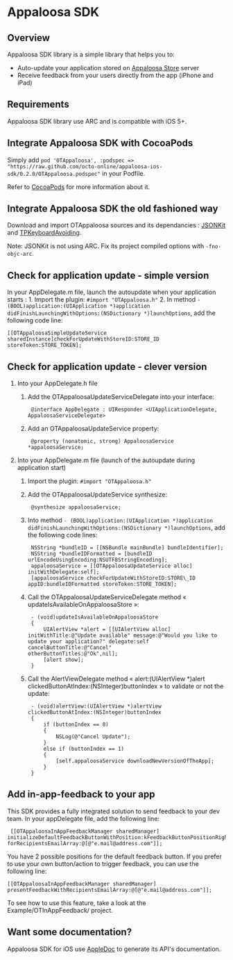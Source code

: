 Appaloosa SDK
=============

Overview
--------

Appaloosa SDK library is a simple library that helps you to:
 
* Auto-update your application stored on [Appaloosa Store](http://www.appaloosa-store.com/) server
* Receive feedback from your users directly from the app (iPhone and iPad)


Requirements
------------

Appaloosa SDK library use ARC and is compatible with iOS 5+.


Integrate Appaloosa SDK with CocoaPods
----------------------------------------

Simply add `pod 'OTAppaloosa', :podspec => "https://raw.github.com/octo-online/appaloosa-ios-sdk/0.2.0/OTAppaloosa.podspec"` in your Podfile.

Refer to [CocoaPods](https://github.com/CocoaPods/CocoaPods) for more information about it.

Integrate Appaloosa SDK the old fashioned way
-----------------------------------------------

Download and import OTAppaloosa sources and its dependancies : [JSONKit](https://github.com/johnezang/JSONKit) and [TPKeyboardAvoiding](https://github.com/michaeltyson/TPKeyboardAvoiding).

Note: JSONKit is not using ARC. Fix its project compiled options with `-fno-objc-arc`.


Check for application update - simple version
-----------------------------------------------

In your AppDelegate.m file, launch the autoupdate when your application starts : 
    1. Import the plugin: `#import "OTAppaloosa.h"`
    2. In method `- (BOOL)application:(UIApplication *)application didFinishLaunchingWithOptions:(NSDictionary *)launchOptions`, add the following code line:

	[[OTAppaloosaSimpleUpdateService sharedInstance]checkForUpdateWithStoreID:STORE_ID storeToken:STORE_TOKEN];

Check for application update - clever version
-----------------------------------------------


1. Into your AppDelegate.h file
    1. Add the OTAppaloosaUpdateServiceDelegate into your interface:

            @interface AppDelegate : UIResponder <UIApplicationDelegate, AppaloosaServiceDelegate>

    2. Add an OTAppaloosaUpdateService property:

            @property (nonatomic, strong) AppaloosaService *appaloosaService;

2. Into your AppDelegate.m file (launch of the autoupdate during application start)
    1. Import the plugin: `#import "OTAppaloosa.h"`
    2. Add the OTAppaloosaUpdateService synthesize:

            @synthesize appaloosaService;

	3. Into method `- (BOOL)application:(UIApplication *)application didFinishLaunchingWithOptions:(NSDictionary *)launchOptions`, add the following code lines:

        	NSString *bundleID = [[NSBundle mainBundle] bundleIdentifier];
        	NSString *bundleIDFormatted = [bundleID urlEncodeUsingEncoding:NSUTF8StringEncoding];
        	appaloosaService = [[OTAppaloosaUpdateService alloc] initWithDelegate:self];
        	[appaloosaService checkForUpdateWithStoreID:STORE\_ID appID:bundleIDFormatted storeToken:STORE_TOKEN];

    4. Call the OTAppaloosaUpdateServiceDelegate method « updateIsAvailableOnAppaloosaStore »:

            - (void)updateIsAvailableOnAppaloosaStore
            {
                UIAlertView *alert = [[UIAlertView alloc] initWithTitle:@"Update available" message:@"Would you like to update your application?" delegate:self cancelButtonTitle:@"Cancel"                             otherButtonTitles:@"Ok",nil];
                [alert show];
            }

    5. Call the AlertViewDelegate method « alert:(UIAlertView *)alert clickedButtonAtIndex:(NSInteger)buttonIndex » to validate or not the update:

            - (void)alertView:(UIAlertView *)alertView clickedButtonAtIndex:(NSInteger)buttonIndex
            {
                if (buttonIndex == 0)
                {
                    NSLog(@"Cancel Update");
                }
                else if (buttonIndex == 1)
                {
                    [self.appaloosaService downloadNewVersionOfTheApp];
                }
            }

Add in-app-feedback to your app
---------------------------------

This SDK provides a fully integrated solution to send feedback to your dev team. In your appDelegate file, add the following line: 

	 [[OTAppaloosaInAppFeedbackManager sharedManager] initializeDefaultFeedbackButtonWithPosition:kFeedbackButtonPositionRightBottom forRecipientsEmailArray:@[@"e.mail@address.com"]];
	
You have 2 possible positions for the default feedback button. If you prefer to use your own button/action to trigger feedback, you can use the following line: 

 	[[OTAppaloosaInAppFeedbackManager sharedManager] presentFeedbackWithRecipientsEmailArray:@[@"e.mail@address.com"]];

To see how to use this feature, take a look at the Example/OTInAppFeedback/ project.

Want some documentation?
------------------------

Appaloosa SDK for iOS use [AppleDoc](https://github.com/tomaz/appledoc) to generate its API's documentation.
